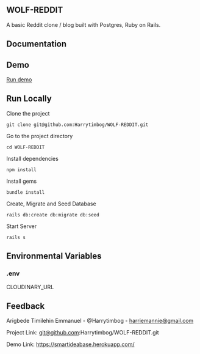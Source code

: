 ## WOLF-REDDIT
A basic Reddit clone / blog built with Postgres, Ruby on Rails.

## Documentation    

## Demo    

[Run demo](https://smartideabase.herokuapp.com/)

## Run Locally   

Clone the project

``` console
git clone git@github.com:Harrytimbog/WOLF-REDDIT.git
```

Go to the project directory

``` console
cd WOLF-REDDIT
```

Install dependencies

``` console
npm install
```

Install gems

``` console
bundle install
```

Create, Migrate and Seed Database

``` console
rails db:create db:migrate db:seed
```

Start Server

``` console
rails s
```

## Environmental Variables

### .env

CLOUDINARY_URL


## Feedback   

Arigbede Timilehin Emmanuel - @Harrytimbog - harriemannie@gmail.com

Project Link: git@github.com:Harrytimbog/WOLF-REDDIT.git

Demo Link: https://smartideabase.herokuapp.com/
